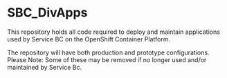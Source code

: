 # SBC_DivApps

This repository holds all code required to deploy and maintain applications used by Service BC on the OpenShift Container Platform.

The repository will have both production and prototype configurations.  Please Note: Some of these may be removed if no longer used and/or maintained by Service Bc.


